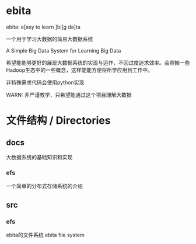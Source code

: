 # ebita
ebita: e[asy to learn ]bi[g da]ta

一个用于学习大数据的简易大数据系统 

A Simple Big Data System for Learning Big Data

希望能能够更好的展现大数据系统的实现与运作，不回过度追求效率。会照搬一些Hadoop生态中的一些概念，这样能能方便将所学应用到工作中。

非特殊需求代码会使用python实现

WARN: 非严谨教学，只希望能通过这个项目理解大数据

# 文件结构 / Directories

## docs
大数据系统的基础知识和实现
### efs
一个简单的分布式存储系统的介绍
## src

### efs
ebita的文件系统
ebita file system